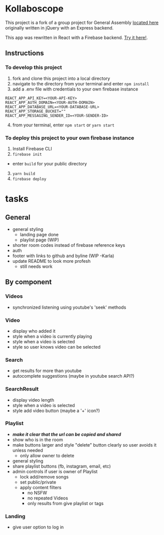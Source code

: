 # Kollaboscope
This project is a fork of a group project for General Assembly [located here](https://github.com/ludocracy/project-01) originally written in jQuery with an Express backend.

This app was rewritten in React with a Firebase backend. [Try it here!](https://kollaboscope-183217.firebaseapp.com/).
## Instructions
### To develop this project
1. fork and clone this project into a local directory
2. navigate to the directory from your terminal and enter `npm install`
3.  add a .env file with credentials to your own firebase instance
```
REACT_APP_API_KEY=<YOUR-API-KEY>
REACT_APP_AUTH_DOMAIN=<YOUR-AUTH-DOMAIN>
REACT_APP_DATABASE_URL=<YOUR-DATABASE-URL>
REACT_APP_STORAGE_BUCKET=""
REACT_APP_MESSAGING_SENDER_ID=<YOUR-SENDER-ID>
```
4. from your terminal, enter `npm start` or `yarn start`
### To deploy this project to your own firebase instance
1. Install Firebase CLI
2. `firebase init`
  - enter `build` for your public directory
3. `yarn build`
4. `firebase deploy`

# tasks
## General
  - general styling
    - landing page done
    - playlist page (WIP)
  - shorter room codes instead of firebase reference keys
  - auth
  - footer with links to github and byline (WIP -Karla)
  - update README to look more profesh
    - still needs work
## By component
### Videos
  - synchronized listening using youtube's 'seek' methods
### Video
  - display who added it
  - style when a video is currently playing
  - style when a video is selected
  - style so user knows video can be selected
### Search
  - get results for more than youtube
  - autocomplete suggestions (maybe in youtube search API?)
### SearchResult
  - display video length
  - style when a video is selected
  - style add video button (maybe a '+' icon?)
### Playlist
  - ***make it clear that the url can be copied and shared***
  - show who is in the room
  - make buttons larger and style "delete" button clearly so user avoids it unless needed
    - only allow owner to delete
  - general styling
  - share playlist buttons (fb, instagram, email, etc)
  - admin controls if user is owner of Playlist
    - lock add/remove songs
    - set public/private
    - apply content filters
      - no NSFW
      - no repeated Videos
      - only results from give playlist or tags
### Landing
  - give user option to log in
